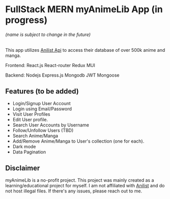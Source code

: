 # FullStack MERN myAnimeLib App (in progress)

###### (name is subject to change in the future)

This app utilizes [Anilist Api](https://github.com/AniList/ApiV2-GraphQL-Docs) to access their database of over 500k anime and manga.

Frontend:
React.js React-router Redux MUI

Backend:
Nodejs Express.js Mongodb JWT Mongoose

## Features (to be added)

- Login/Signup User Account
- Login using Email/Password
- Visit User Profiles
- Edit User profile.
- Search User Accounts by Username
- Follow/Unfollow Users (TBD)
- Search Anime/Manga
- Add/Remove Anime/Manga to User's collection (one for each).
- Dark mode
- Data Pagination

## Disclaimer

myAnimeLib is a no-profit project. This project was mainly created as a learning/educational project for myself. I am not affiliated with [Anilist](https://anilist.co/) and do not host illegal files.
If there's any issues, please reach out to me.
